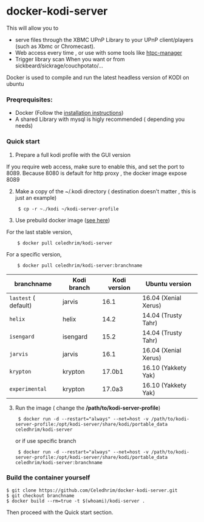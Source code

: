 # docker-kodi-server

This will allow you to
* serve files through the XBMC UPnP Library to your UPnP client/players (such as Xbmc or Chromecast).
* Web access every time , or use with some tools like [htpc-manager](http://htpc.io/)
* Trigger library scan When you want or from sickbeard/sickrage/couchpotato/...

Docker is used to compile and run the latest headless version of KODI on ubuntu




### Preqrequisites:
* Docker (Follow the [installation instructions](https://docs.docker.com/))
* A shared Library with mysql is higly recommended ( depending you needs)

### Quick start

1. Prepare a full kodi profile with the GUI version 

If you require web access, make sure to enable this, and set the port to 8089.
Because 8080 is default for http proxy , the docker image expose 8089


2. Make a copy of the ~/.kodi directory ( destination  doesn't matter , this is just an example)

        $ cp -r ~./kodi ~/kodi-server-profile

2. Use prebuild docker image ([see here](https://hub.docker.com/r/celedhrim/kodi-server/))

  For the last stable version,

        $ docker pull celedhrim/kodi-server

  For a specific version,

        $ docker pull celedhrim/kodi-server:branchname


  | branchname           | Kodi branch | Kodi version | Ubuntu version      |
  |----------------------|-------------|--------------|---------------------|
  | `lastest` ( default) | jarvis      | 16.1         | 16.04 (Xenial Xerus)|
  | `helix`              | helix       | 14.2         | 14.04 (Trusty Tahr) |
  | `isengard`           | isengard    | 15.2         | 14.04 (Trusty Tahr) |
  | `jarvis`             | jarvis      | 16.1         | 16.04 (Xenial Xerus)|
  | `krypton`            | krypton     | 17.0b1       | 16.10 (Yakkety Yak) |
  | `experimental`       | krypton     | 17.0a3       | 16.10 (Yakkety Yak) |

3. Run the image ( change the **/path/to/kodi-server-profile**)

        $ docker run -d --restart="always" --net=host -v /path/to/kodi-server-profile:/opt/kodi-server/share/kodi/portable_data celedhrim/kodi-server

   or if use specific branch

        $ docker run -d --restart="always" --net=host -v /path/to/kodi-server-profile:/opt/kodi-server/share/kodi/portable_data celedhrim/kodi-server:branchname




### Build the container yourself
    $ git clone https://github.com/Celedhrim/docker-kodi-server.git
    $ git checkout branchname
    $ docker build --rm=true -t $(whoami)/kodi-server .

Then proceed with the Quick start section.
